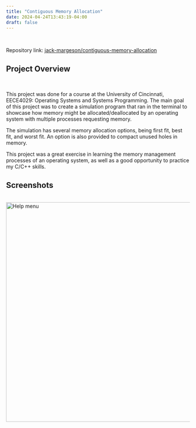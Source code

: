 ```yaml
---
title: "Contiguous Memory Allocation"
date: 2024-04-24T13:43:19-04:00
draft: false
---
```


<br>

Repository link: [jack-margeson/contiguous-memory-allocation](https://github.com/jack-margeson/contiguous-memory-allocation)

## Project Overview

<br>

This project was done for a course at the University of Cincinnati, EECE4029: Operating Systems and Systems Programming.
The main goal of this project was to create a simulation program that ran in the terminal to showcase how memory might be allocated/deallocated
by an operating system with multiple processes requesting memory.

The simulation has several memory allocation options, being first fit, best fit, and worst fit. An option is also provided to
compact unused holes in memory.

This project was a great exercise in learning the memory management processes of an operating system, as well as a good opportunity
to practice my C/C++ skills.

## Screenshots

<br>

<img src="/on/projects/contiguous-memory-allocation/carbon1.png" alt="Help menu" width="600">
